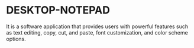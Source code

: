 # DESKTOP-NOTEPAD
It is a software application that provides users with powerful features such as text editing, copy, cut, and paste, font customization, and color scheme options.
